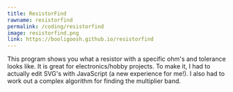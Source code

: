 ```yaml
---
title: ResistorFind
rawname: resistorfind
permalink: /coding/resistorfind
image: resistorfind.png
link: https://booligoosh.github.io/resistorfind
---
```

This program shows you what a resistor with a specific ohm's and tolerance looks like. It is great for electronics/hobby projects. To make it, I had to actually edit SVG's with JavaScript (a new experience for me!). I also had to work out a complex algorithm for finding the multiplier band.